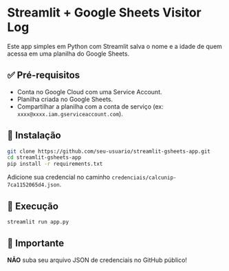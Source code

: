 # Streamlit + Google Sheets Visitor Log

Este app simples em Python com Streamlit salva o nome e a idade de quem acessa em uma planilha do Google Sheets.

## ✅ Pré-requisitos

- Conta no Google Cloud com uma Service Account.
- Planilha criada no Google Sheets.
- Compartilhar a planilha com a conta de serviço (ex: `xxxx@xxxx.iam.gserviceaccount.com`).

## 🔧 Instalação

```bash
git clone https://github.com/seu-usuario/streamlit-gsheets-app.git
cd streamlit-gsheets-app
pip install -r requirements.txt
```

Adicione sua credencial no caminho `credenciais/calcunip-7ca1152065d4.json`.

## 🚀 Execução

```bash
streamlit run app.py
```

## 🛑 Importante

**NÃO** suba seu arquivo JSON de credenciais no GitHub público!
